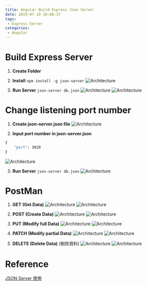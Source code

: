 ```yaml
---
title: Angular Build Express Json Server
date: 2019-07-19 10:08:17
tags:
 - Express Server
categories: 
 - Angular
---
```


# Build Express Server
1. **Create Folder**

2. **Install**
`npm install -g json-server`
![Architecture](1.png)

3. **Run Server**
`json-server db.json`
![Architecture](2.png)
![Architecture](3.png)

# Change listening port number
1. **Create json-server.json file**
![Architecture](4.png)

2. **Input port number in json-server.json**
~~~ bash
{
    "port": 3020
}
~~~
![Architecture](5.png)

3. **Run Server**
`json-server db.json`
![Architecture](6.png)

# PostMan
1. **GET (Get Data)** 
![Architecture](7.png)
![Architecture](8.png)

2. **POST (Create Data)**
![Architecture](9.png)
![Architecture](10.png)

3. **PUT (Modify full Data)**
![Architecture](11.png)
![Architecture](12.png)

4. **PATCH (Modify partial Data)**
![Architecture](13.png)
![Architecture](14.png)

5. **DELETE (Delete Data)** (刪除資料)
![Architecture](15.png)
![Architecture](16.png)

# Reference
[JSON Server 使用](https://ithelp.ithome.com.tw/articles/10212106)